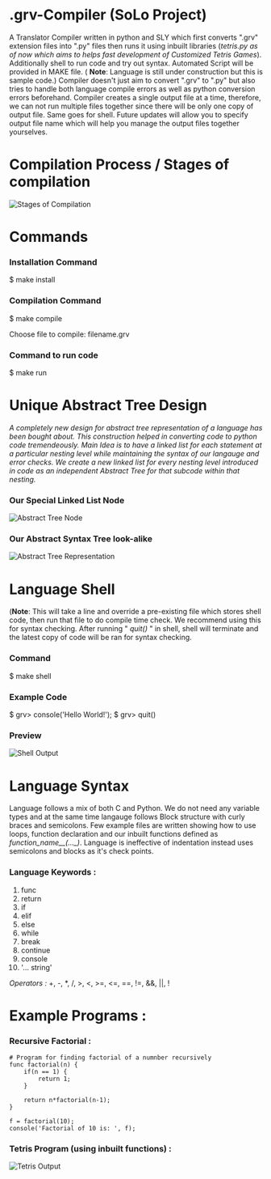 # .grv-Compiler (SoLo Project)
A Translator Compiler written in python and SLY which first converts ".grv" extension files into ".py" files then runs it using inbuilt libraries (*tetris.py as of now which aims to helps fast development of Customized Tetris Games*). Additionally shell to run code and try out syntax.  Automated Script will be provided in MAKE file. ( **Note**: Language is still under construction but this is sample code.) Compiler doesn't just aim to convert ".grv" to ".py" but also tries to handle both language compile errors as well as python conversion errors beforehand.
Compiler creates a single output file at a time, therefore, we can not run multiple files together since there will be only one copy of output file. Same goes for shell. Future updates will allow you to specify output file name which will help you manage the output files together yourselves.





# Compilation Process / Stages of compilation 
![Stages of Compilation](https://drive.google.com/uc?export=view&id=1sDQk0M-cWpvHkaNh_Mu1PHc-5Z4VVhXB)




# Commands 

### Installation Command
$ make install

### Compilation Command
$ make compile

Choose file to compile: filename.grv

### Command to run code
$ make run




# Unique Abstract Tree Design 
*A completely new design for abstract tree representation of a language has been bought about. This construction helped in converting code to python code tremendeously. Main Idea is to have a linked list for each statement at a particular nesting level while maintaining the syntax of our langauge and error checks. We create a new linked list for every nesting level introduced in code as an independent Abstract Tree for that subcode within that nesting.*
### Our Special Linked List Node
![Abstract Tree Node](https://drive.google.com/uc?export=view&id=1nP4XifUIF_DiQf_XICtR6goNdpiQHH5M)

### Our Abstract Syntax Tree **look-alike**
![Abstract Tree Representation](https://drive.google.com/uc?export=view&id=1b87zMRVHATy0JSgbgUMwKQM_jb13R6JB)



# Language Shell
(**Note**: This will take a line and override a pre-existing file which stores shell code, then run that file to do compile time check. We recommend using this for syntax checking. After running " *quit()* " in shell, shell will terminate and the latest copy of code will be ran for syntax checking.

### Command 
$ make shell

### Example Code
$ grv> console('Hello World!');
$ grv> quit()

### Preview 
![Shell Output](https://drive.google.com/uc?export=view&id=1gK_sg8DQp2DbXX3oiW8yL5f9YLfECQmZ)


# Language Syntax 
Language follows a mix of both C and Python. We do not need any variable types and at the same time langauge follows Block structure with curly braces and semicolons. 
Few example files are written showing how to use loops, function declaration and our inbuilt functions defined as *function_name__(..._)*. Language is ineffective of indentation instead uses semicolons and blocks as it's check points.


### Language Keywords : 
1. func 
2. return
3. if 
4. elif
5. else 
6. while
7. break
8. continue
9. console
10. '... string'

*Operators :* +, -, *, /, >, <, >=, <=, ==, !=, &&, ||, !




# Example Programs :

### Recursive Factorial :
    # Program for finding factorial of a numnber recursively
    func factorial(n) {
        if(n == 1) {
            return 1;
        }

        return n*factorial(n-1);
    }

    f = factorial(10);
    console('Factorial of 10 is: ', f);
    
 
 ### Tetris Program (using inbuilt functions) : 
 ![Tetris Output](https://drive.google.com/uc?export=view&id=1gi1wg11uzmdWS5dgQp31cIwO1MWwUGaA)
